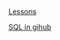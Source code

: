 [Lessons](https://www.youtube.com/watch?v=nWeW3sCmD2k)


[SQL in gihub](https://www.red-gate.com/blog/github-and-sql-source-control)
